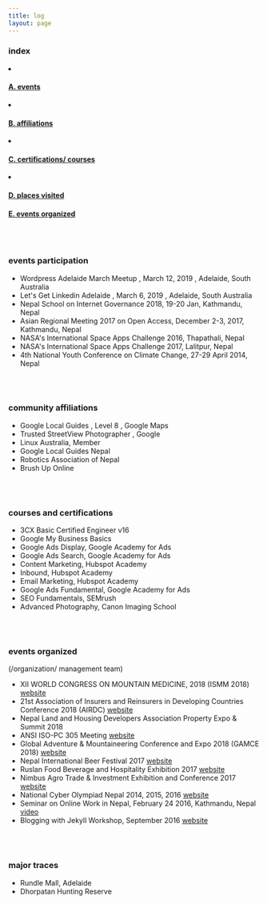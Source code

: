 ```yaml
---
title: log
layout: page
---
```



<div class="row">
<div class="col-md-6 sm-5 xs-5 tableofcontent">
	<h3 class="rhre">index</h3>
	<li class="hre"><a href="#events-participation"><h4>A. events</h4></a></li>
	<li class="hre"><a href="#affiliations"><h4>B. affiliations</h4></a></li>
	<li class="hre"><a href="#certifications"><h4>C. certifications/ courses</h4></a></li>
	<li class="hre"><a href="#places"><h4>D. places visited</h4></a></li>
	<a href="#events-organized"><h4>E. events organized</h4></a>


</div>
</div>
<a name="events-participation"></a><br><br>

### events participation ###
- Wordpress Adelaide March Meetup , March 12, 2019 , Adelaide, South Australia
- Let's Get Linkedin Adelaide , March 6, 2019 , Adelaide, South Australia
- Nepal School on Internet Governance 2018, 19-20 Jan, Kathmandu, Nepal
- Asian Regional Meeting 2017 on Open Access, December 2-3, 2017, Kathmandu, Nepal
- NASA's International Space Apps Challenge 2016, Thapathali, Nepal
- NASA's International Space Apps Challenge 2017, Lalitpur, Nepal
- 4th National Youth Conference on Climate Change, 27-29 April 2014, Nepal



<a name="affiliations"></a><br><br>

### community affiliations ###
- Google Local Guides , Level 8 , Google Maps
- Trusted StreetView Photographer , Google
- Linux Australia, Member
- Google Local Guides Nepal
- Robotics Association of Nepal
- Brush Up Online


<a name="certifications"></a><br><br>

### courses and certifications ###
- 3CX Basic Certified Engineer v16 <a href="/assets/certs/lakshman-basnet-3cx-certification.pdf" target="blank"> <i class="fa fa-eye" aria-hidden="true"></i></a>
- Google My Business Basics <a href="/assets/certs/lakshman-basnet-google-my-business.pdf" target="blank"> <i class="fa fa-eye" aria-hidden="true"></i></a>
- Google Ads Display, Google Academy for Ads <a href="/assets/certs/lakshman-basnet-google-ads-display-certification.pdf" target="blank"> <i class="fa fa-eye" aria-hidden="true"></i></a>
- Google Ads Search, Google Academy for Ads <a href="/assets/certs/lakshman-basnet-google-ads-search-certification.pdf" target="blank"> <i class="fa fa-eye" aria-hidden="true"></i></a>
- Content Marketing, Hubspot Academy <a href="/assets/certs/lakshman-basnet-content-marketing.png" target="blank"> <i class="fa fa-eye" aria-hidden="true"></i></a>
- Inbound, Hubspot Academy <a href="/assets/certs/" target="blank"> <i class="fa fa-eye" aria-hidden="true"></i></a>
- Email Marketing, Hubspot Academy <a href="/assets/certs/lakshman-basnet-email-marketing.png" target="blank"> <i class="fa fa-eye" aria-hidden="true"></i></a>
- Google Ads Fundamental, Google Academy for Ads <a href="/assets/certs/lakshman-basnet-google-ads-fundamental.pdf" target="blank"> <i class="fa fa-eye" aria-hidden="true"></i></a>
- SEO Fundamentals, SEMrush
- Advanced Photography, Canon Imaging School


<a name="events-organized"></a><br><br>

### events organized ### 
(/organization/ management team)

- XII WORLD CONGRESS ON MOUNTAIN MEDICINE, 2018 (ISMM 2018) [website](https://ismm2018.org/)
- 21st Association of Insurers and Reinsurers in Developing Countries Conference 2018 (AIRDC) [website](https://airdc2018.com/)
- Nepal Land and Housing Developers Association Property Expo & Summit 2018
- ANSI ISO-PC 305 Meeting [website](https://sanitation.ansi.org/)
- Global Adventure & Mountaineering Conference and Expo 2018 (GAMCE 2018) [website](http://mountainadventure.events)
- Nepal International Beer Festival 2017 [website](http://nepalinternationalbeerfestival.com/)
- Ruslan Food Beverage and Hospitality Exhibition 2017 [website](http://fbhnepal.com)
- Nimbus Agro Trade & Investment Exhibition and Conference 2017 [website](http://agroexponepal.com)
- National Cyber Olympiad Nepal 2014, 2015, 2016 [website](http://brushuponline.edu.np)
- Seminar on Online Work in Nepal, February 24 2016, Kathmandu, Nepal [video](https://www.youtube.com/watch?v=gitFmq7uLU0)
- Blogging with Jekyll Workshop, September 2016 [website](https://www.techrise.me/events)

<a name="places"></a><br><br>

### major traces ### 

- Rundle Mall, Adelaide
- Dhorpatan Hunting Reserve
